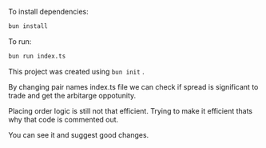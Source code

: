 
To install dependencies:

```bash
bun install
```

To run:

```bash
bun run index.ts
```

This project was created using `bun init` .

By changing pair names index.ts file we can check if spread is significant to trade and get the arbitarge oppotunity.

Placing order logic is still not that efficient. Trying to make it efficient thats why that code is commented out.

You can see it and suggest good changes.